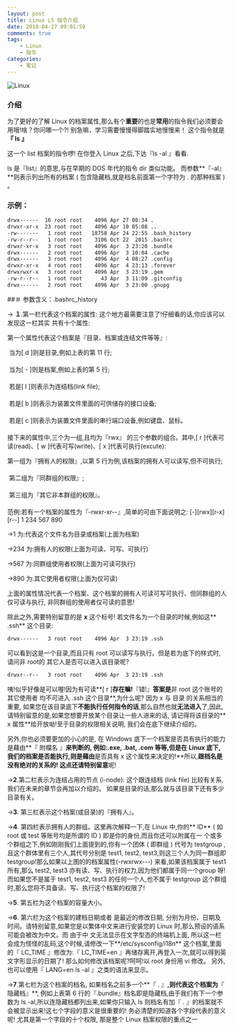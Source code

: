 ```yaml
---
layout: post
title: Linux LS 指令介绍
date: 2018-04-27 09:01:59
comments: true
tags:
    - Linux
    - 指令
categories:
    - 笔记
---
```


![Linux](https://s1.ax1x.com/2018/10/12/iNAHH0.png)

### 介绍
为了更好的了解 Linux 的档案属性,那么有个**重要**的也是**常用**的指令我们必须要会用哦!啥？你问哪一个?!  别急嘛，学习需要慢慢得脚踏实地慢慢来！
这个指令就是 **『 ls 』** 

<!-- more -->

这一个 list 档案的指令啰!  在你登入 Linux 之后,下达『ls -al 』看看.

ls 是『list』的意思,与在早期的 DOS 年代的指令 dir 类似功能。 而参数**『-al』**则表示列出所有的档案 ( 包含隐藏档,就是档名前面第一个字符为 . 的那种档案 ) 。
### 示例：

``` bash
drwx------  16 root root    4096 Apr 27 08:34 .
drwxr-xr-x  23 root root    4096 Apr 10 05:08 ..
-rw-------   1 root root   18758 Apr 24 22:55 .bash_history
-rw-r--r--   1 root root    3106 Oct 22  2015 .bashrc
drwxr-xr-x   3 root root    4096 Apr  3 23:20 .bundle
drwx------   2 root root    4096 Apr  3 10:04 .cache
drwx------   3 root root    4096 Apr  4 08:27 .config
drwxr-xr-x   4 root root    4096 Apr  4 23:13 .forever
drwxrwxr-x   3 root root    4096 Apr  3 23:19 .gem
-rw-r--r--   1 root root      43 Apr  3 11:09 .gitconfig
drwx------   2 root root    4096 Apr  3 23:00 .gnupg
```

##＃ 参数含义：.bashrc_history

&rarr; **１**.第一栏代表这个档案的属性: 这个地方最需要注意了!仔细看的话,你应该可以发现这一栏其实
共有十个属性:

第一个属性代表这个档案是『目录、档案或连结文件等等』:

 当为[ d ]则是目录,例如上表的第 11 行;

 当为[ - ]则是档案,例如上表的第 5 行;

 若是[ l ]则表示为连结档(link file);

 若是[ b ]则表示为装置文件里面的可供储存的接口设备;

 若是[ c ]则表示为装置文件里面的串行端口设备,例如键盘、鼠标。

接下来的属性中,三个为一组,且均为『rwx』 的三个参数的组合。其中,[ r ]代表可读(read)、[ w ]代表可写(write)、[ x ]代表可执行(excute):

第一组为『拥有人的权限』,以第 5 行为例,该档案的拥有人可以读写,但不可执行;

 第二组为『同群组的权限』;

 第三组为『其它非本群组的权限』。

范例:若有一个档案的属性为『-rwxr-xr--』,简单的可由下面说明之:
[-][rwx][r-x][r--]
1   234  567  890

&rarr;1        为:代表这个文件名为目录或档案(上面为档案)

&rarr;234   为:拥有人的权限(上面为可读、可写、可执行)

&rarr;567   为:同群组使用者权限(上面为可读可执行)

&rarr;890   为:其它使用者权限(上面为仅可读)

上面的属性情况代表一个档案、这个档案的拥有人可读可写可执行、但同群组的人仅可读与执行,
非同群组的使用者仅可读的意思!

除此之外,需要特别留意的是 **x** 这个标号! 若文件名为一个目录的时候,例如这** .ssh** 这个目录:
```bash
drwx------   3 root root    4096 Apr  3 23:19 .ssh
```
可以看到这是一个目录,而且只有 root 可以读写与执行。但是若为底下的样式时,请问非 root的 其它人是否可以进入该目录呢?
```bash
drwxr--r--   3 root root    4096 Apr  3 23:19 .ssh
```

咦!似乎好像是可以喔!因为有可读**[ r ]**存在嘛!**『错!』**答案是**非 root 这个账号的其它使用者 均不可进入 .ssh 这个目录**,为什么呢? 因为 x 与 目录 的关系相当的重要, 如果您在该目录底下**不能执行任何指令的话**,那么自然也就**无法进入**了,因此, 请特别留意的是,如果您想要开放某个目录让一些人进来的话, 请记得将该目录的** x 属性**给开放呦!至于目录的权限相关说明, 我们会在底下继续介绍的。

另外,你也必须要更加的小心的是, 在 Windows 底下一个档案是否具有执行的能力是藉由**『 附檔名 』**来判断的, **例如:.exe, .bat, .com** 等等,但是在 Linux 底下, 我们的档案是否能执行,则是藉由**是否具有 x 这个属性来决定的!**所以,**跟档名是没有绝对的关系的! **这点还请**特别留意**呢!

&rarr;**2**.第二栏表示为连结占用的节点 (i-node): 这个跟连结档 (link file) 比较有关系,我们在未来的章节会再加以介绍的。 如果是目录的话,那么就与该目录下还有多少目录有关。

&rarr;**3**. 第三栏表示这个档案(或目录)的『拥有人』。

&rarr;**4**. 第四栏表示拥有人的群组。这里再次解释一下,在 Linux 中,你的** ID** ( 如 root 或 test 等账号均是所谓的 ID ) 即是你的身份,而且你还可以附属在一 个或多个群组之下,例如刚刚我们上面提到的,你有一个团体 ( 即群组 ) 代号为 testgroup ,且这个群体里有三个人,其代号分别是 test1, test2, test3,则这三个人为同一群组即 testgroup!那么如果以上图的的档案属性(-rwxrwx---) 来看,如果该档案属于 test1 所有,那么 test2, test3 亦有读、写、执行的权力,因为他们都属于同一个group 呀!而如果您不是属于 test1, test2, test3 的任何一个人,也不属于 testgroup 这个群组时,那么您将不具备读、写、执行这个档案的权限了!

&rarr;**5**. 第五栏为这个档案的容量大小。

&rarr;**6**. 第六栏为这个档案的建档日期或者 是最近的修改日期, 分别为月份、日期及时间。请特别留意,如果您是以繁体中文来进行安装您的 Linux 时,那么预设的语系可能会被改为中文。而 由于中
文无法显示在文字型态的终端机上面, 所以这一栏会成为怪怪的乱码,这个时候,请修改一下**/etc/sysconfig/i18n** 这个档案,里面的『 LC_TIME 』修改为:『 LC_TIME=en 』再储存离开,再登入一次,就可以得到英文字形显示的日期了! 那么如何修改该档案呢?呵呵!以 root 身份用 vi 修改。 另外,也可以使用『 LANG=en ls -al 』之类的语法来显示。

&rarr;**7**.第七栏为这个档案的档名, 如果档名之前多一个**『 . 』**,则代表这个档案为**『 隐藏档』**, 例如上表第 6 行的『.bundle』档名即是隐藏档,由于我们有下一个参数为 ls -al,所以连隐藏档都列出来,如果你只输入 ls 则档名有加『 . 』的档案就不会被显示出来!这七个字段的意义是很重要的! 务必清楚的知道各个字段代表的意义呢! 尤其是第一个字段的十个权限, 那是整个 Linux 档案权限的重点之一
